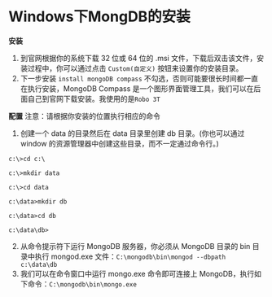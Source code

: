 # Windows下MongDB的安装

**安装**
1. 到官网根据你的系统下载 32 位或 64 位的 .msi 文件，下载后双击该文件，安装过程中，你可以通过点击 `Custom(自定义)` 按钮来设置你的安装目录。
2. 下一步安装 `install mongoDB compass` 不勾选，否则可能要很长时间都一直在执行安装，MongoDB Compass 是一个图形界面管理工具，我们可以在后面自己到官网下载安装。我使用的是`Robo 3T`

**配置**
注意：请根据你安装的位置执行相应的命令

1. 创建一个 data 的目录然后在 data 目录里创建 db 目录。(你也可以通过 window 的资源管理器中创建这些目录，而不一定通过命令行。)
```
c:\>cd c:\

c:\>mkdir data

c:\>cd data

c:\data>mkdir db

c:\data>cd db

c:\data\db>
```

2. 从命令提示符下运行 MongoDB 服务器，你必须从 MongoDB 目录的 bin 目录中执行 mongod.exe 文件：`C:\mongodb\bin\mongod --dbpath c:\data\db`
3. 我们可以在命令窗口中运行 mongo.exe 命令即可连接上 MongoDB，执行如下命令：`C:\mongodb\bin\mongo.exe`
